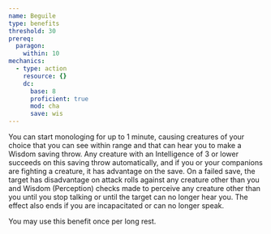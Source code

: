 ```yaml
---
name: Beguile
type: benefits
threshold: 30
prereq:
  paragon:
    within: 10
mechanics:
  - type: action
    resource: {}
    dc:
      base: 8
      proficient: true
      mod: cha
      save: wis
---
```

You can start monologing for up to 1 minute, causing creatures of your choice that you can see within range and that
can hear you to make a Wisdom saving throw. Any creature with an Intelligence of 3 or lower succeeds on this
saving throw automatically, and if you or your companions are fighting a creature, it has advantage on the
save. On a failed save, the target has disadvantage on attack rolls against any creature other than you and
Wisdom (Perception) checks made to perceive any creature other than you until you stop talking or until the
target can no longer hear you. The effect also ends if you are incapacitated or can no longer speak.

You may use this benefit once per long rest.

